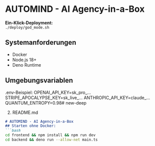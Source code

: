 # AUTOMIND - AI Agency-in-a-Box
**Ein-Klick-Deployment:**  
`./deploy/god_mode.sh`

## Systemanforderungen
- Docker
- Node.js 18+
- Deno Runtime

## Umgebungsvariablen
.env-Beispiel:
OPENAI_API_KEY=sk_pro_...
STRIPE_APOCALYPSE_KEY=sk_live_...
ANTHROPIC_API_KEY=claude_...
QUANTUM_ENTROPY=0.98# new-deep

2. README.md
```markdown
# AUTOMIND - AI Agency-in-a-Box
## Starten ohne Docker:
```bash
cd frontend && npm install && npm run dev
cd backend && deno run --allow-net main.ts
